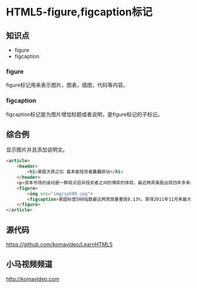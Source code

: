 HTML5-figure,figcaption标记
==========================

## 知识点

* figure
* figcaption

### figure

figure标记用来表示图片，图表，插图，代码等内容。

### figcaption

figcaption标记是为图片增加标题或者说明，是figure标记的子标记。

## 综合例

显示图片并且添加说明文。

~~~html
<article>
    <header>
        <h1>美股大跌之后 基本面投资者蠢蠢欲动</h1>
    </header>
    <p>资本市场的波动是一群观点迥异投资者之间的博弈的体现，最近两周美股出现四年多来最大跌幅，对于不少投资者来说，心中充满恐慌情绪，但对于另外一部分投资者，他们兴奋的看到“抄底”的好机会越来越近了。</p>
    <figure>
        <img src="img/sp500.jpg">
        <figcaption>美国标普500指数最近两周放量重搓8.13%，录得2011年11月来最大两周跌幅</figcaption>
    </figure>
</article>
~~~

## 源代码

https://github.com/komavideo/LearnHTML5

## 小马视频频道

http://komavideo.com
